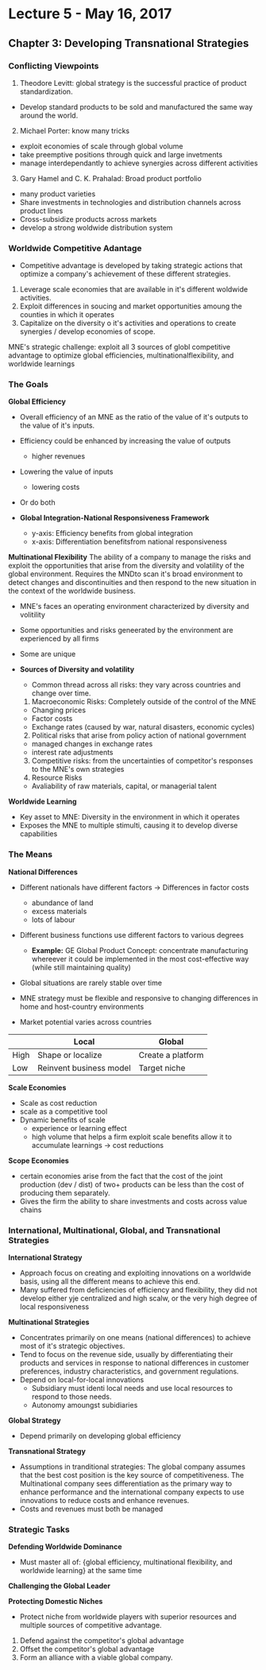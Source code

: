 # Lecture 5 - May 16, 2017

## Chapter 3: Developing Transnational Strategies

### Conflicting Viewpoints
1. Theodore Levitt: global strategy is the successful practice of product standardization.
  - Develop standard products to be sold and manufactured the same way around the world.
2. Michael Porter: know many tricks
  - exploit economies of scale through global volume
  - take preemptive positions through quick and large invetments
  - manage interdependantly to achieve synergies across different activities
3. Gary Hamel and C. K. Prahalad: Broad product portfolio
  - many product varieties
  - Share investments in technologies and distribution channels across product lines
  - Cross-subsidize products across markets
  - develop a strong woldwide distribution system

### Worldwide Competitive Adantage
- Competitive advantage is developed by taking strategic actions that optimize a company's achievement of these different strategies.

1. Leverage scale economies that are available in it's different woldwide activities.
2. Exploit differences in soucing and market opportunities amoung the counties in which it operates
3. Capitalize on the diversity o it's activities and operations to create synergies / develop economies of scope.

MNE's strategic challenge: exploit all 3 sources of globl competitive advantage to optimize global efficiencies, multinationalflexibility, and worldwide learnings

### The Goals

**Global Efficiency**
- Overall efficiency of an MNE as the ratio of the value of it's outputs to the value of it's inputs.
- Efficiency could be enhanced by increasing the value of outputs
  - higher revenues
- Lowering the value of inputs
  - lowering costs
- Or do both

- **Global Integration-National Responsiveness Framework**
  - y-axis: Efficiency benefits from global integration
  - x-axis: Differentiation benefitsfrom national responsiveness

**Multinational Flexibility**
The ability of a company to manage the risks and exploit the opportunities that arise from the diversity and volatility of the global environment.
Requires the MNDto scan it's broad environment to detect changes and discontinuities and then respond to the new situation in the context of the worldwide business.

- MNE's faces an operating environment characterized by diversity and volitility
- Some opportunities and risks geneerated by the environment are experienced by all firms
- Some are unique

- **Sources of Diversity and volatility**
  - Common thread across all risks: they vary across countries and change over time.
  1. Macroeconomic Risks: Completely outside of the control of the MNE
    - Changing prices
    - Factor costs
    - Exchange rates (caused by war, natural disasters, economic cycles)
  2. Political risks that arise from policy action of national government
    - managed changes in exchange rates
    - interest rate adjustments
  3. Competitive risks: from the uncertainties of competitor's responses to the MNE's own strategies
  4. Resource Risks
    - Avaliability of raw materials, capital, or managerial talent

**Worldwide Learning**
- Key asset to MNE: Diversity in the environment in which it operates
- Exposes the MNE to multiple stimulti, causing it to develop diverse capabilities

### The Means

**National Differences**
- Different nationals have different factors -> Differences in factor costs
  - abundance of land
  - excess materials
  - lots of labour
- Different business functions use different factors to various degrees
  - **Example:** GE Global Product Concept: concentrate manufacturing whereever it could be implemented in the most cost-effective way (while still maintaining quality)
- Global situations are rarely stable over time
- MNE strategy must be flexible and responsive to changing differences in home and host-country environments

- Market potential varies across countries

| | Local | Global |
|-|-------|--------|
| High | Shape or localize | Create a platform |
| Low | Reinvent business model | Target niche |

**Scale Economies**
- Scale as cost reduction
- scale as a competitive tool
- Dynamic benefits of scale
  - experience or learning effect
  - high volume that helps a firm exploit scale benefits allow it to accumulate learnings -> cost reductions

**Scope Economies**
- certain economies arise from the fact that the cost of the joint production (dev / dist) of two+ products can be less than the cost of producing them separately.
- Gives the firm the ability to share investments and costs across value chains

### International, Multinational, Global, and Transnational Strategies

**International Strategy**
- Approach focus on creating and exploiting innovations on a worldwide basis, using all the different means to achieve this end.
- Many suffered from deficiencies of efficiency and flexibility, they did not develop either yje centralized and high scalw, or the very high degree of local responsiveness

**Multinational Strategies**
- Concentrates primarily on one means (national differences) to achieve most of it's strategic objectives.
- Tend to focus on the revenue side, usually by differentiating their products and services in response to national differences in customer preferences, industry characteristics, and government regulations.
- Depend on local-for-local innovations
  - Subsidiary must identi local needs and use local resources to respond to those needs.
  - Autonomy amoungst subidiaries

**Global Strategy**
- Depend primarily on developing global efficiency

**Transnational Strategy**
- Assumptions in tranditional strategies: The global company assumes that the best cost position is the key source of competitiveness. The Multinational company sees differentiation as the primary way to enhance performance and the international company expects to use innovations to reduce costs and enhance revenues.
- Costs and revenues must both be managed

### Strategic Tasks
**Defending Worldwide Dominance**
- Must master all of: {global efficiency, multinational flexibility, and worldwide learning} at the same time

**Challenging the Global Leader**

**Protecting Domestic Niches**
- Protect niche from worldwide players with superior resources and multiple sources of competitive advantage.

1. Defend against the competitor's global advantage
2. Offset the competitor's global advantage
3. Form an alliance with a viable global company.
